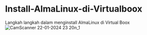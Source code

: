 # Install-AlmaLinux-di-Virtualboox
Langkah langkah dalam menginstall AlmaLinux di Virtual Boox 
![CamScanner 22-01-2024 23 20n_1](https://github.com/firmansultoni/Install-AlmaLinux-di-Virtualboox/assets/113542409/6e197eca-7c1d-401f-81e2-9e1d366b9d00)
